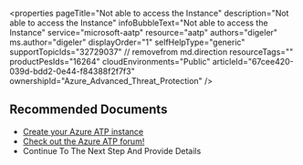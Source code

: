 <properties
	pageTitle="Not able to access the Instance"
	description="Not able to access the Instance"
	infoBubbleText="Not able to access the Instance"
	service="microsoft-aatp"
	resource="aatp"
	authors="digeler"
	ms.author="digeler"
	displayOrder="1"
	selfHelpType="generic"
	supportTopicIds="32729037"    // removefrom md.direction
	resourceTags=""
	productPesIds="16264"
	cloudEnvironments="Public"
	articleId="67cee420-039d-bdd2-0e44-f84388f2f7f3"
	ownershipId="Azure_Advanced_Threat_Protection"
/>

## **Recommended Documents**





* [Create your Azure ATP instance](https://docs.microsoft.com/azure-advanced-threat-protection/install-atp-step1)
* [Check out the Azure ATP forum!](https://aka.ms/azureatpcommunity)
* Continue To The Next Step And Provide Details
